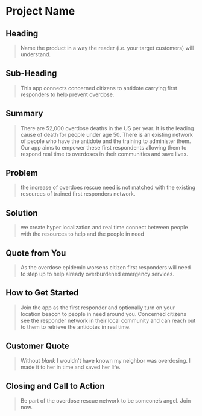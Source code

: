 # Project Name #

<!-- 
> This material was originally posted [here](http://www.quora.com/What-is-Amazons-approach-to-product-development-and-product-management). It is reproduced here for posterities sake.

There is an approach called "working backwards" that is widely used at Amazon. They work backwards from the customer, rather than starting with an idea for a product and trying to bolt customers onto it. While working backwards can be applied to any specific product decision, using this approach is especially important when developing new products or features.

For new initiatives a product manager typically starts by writing an internal press release announcing the finished product. The target audience for the press release is the new/updated product's customers, which can be retail customers or internal users of a tool or technology. Internal press releases are centered around the customer problem, how current solutions (internal or external) fail, and how the new product will blow away existing solutions.

If the benefits listed don't sound very interesting or exciting to customers, then perhaps they're not (and shouldn't be built). Instead, the product manager should keep iterating on the press release until they've come up with benefits that actually sound like benefits. Iterating on a press release is a lot less expensive than iterating on the product itself (and quicker!).

If the press release is more than a page and a half, it is probably too long. Keep it simple. 3-4 sentences for most paragraphs. Cut out the fat. Don't make it into a spec. You can accompany the press release with a FAQ that answers all of the other business or execution questions so the press release can stay focused on what the customer gets. My rule of thumb is that if the press release is hard to write, then the product is probably going to suck. Keep working at it until the outline for each paragraph flows. 

Oh, and I also like to write press-releases in what I call "Oprah-speak" for mainstream consumer products. Imagine you're sitting on Oprah's couch and have just explained the product to her, and then you listen as she explains it to her audience. That's "Oprah-speak", not "Geek-speak".

Once the project moves into development, the press release can be used as a touchstone; a guiding light. The product team can ask themselves, "Are we building what is in the press release?" If they find they're spending time building things that aren't in the press release (overbuilding), they need to ask themselves why. This keeps product development focused on achieving the customer benefits and not building extraneous stuff that takes longer to build, takes resources to maintain, and doesn't provide real customer benefit (at least not enough to warrant inclusion in the press release).
 -->
 
## Heading ##
  > Name the product in a way the reader (i.e. your target customers) will understand.

## Sub-Heading ##
  > This app connects concerned citizens to antidote carrying first responders to help prevent overdose.

## Summary ##
  > There are 52,000 overdose deaths in the US per year. It is the leading cause of death for people under age 50. There is an existing network of people who have the antidote and the training to administer them. Our app aims to empower these first respondents allowing them to respond real time to overdoses in their communities and save lives.

## Problem ##
  > the increase of overdoes rescue need is not matched with the existing resources of trained first responders network.

## Solution ##
  > we create hyper localization and real time connect between people with the resources to help and the people in need

## Quote from You ##
  > As the overdose epidemic worsens citizen first responders will need to step up to help already overburdened emergency services.

## How to Get Started ##
  >  Join the app as the first responder and optionally turn on your location beacon to people in need around you. Concerned citizens see the responder network in their local community and can reach out to them to retrieve the antidotes in real time.

## Customer Quote ##
  > Without _blank_ I wouldn't have known my neighbor was overdosing. I made it to her in time and saved her life.

## Closing and Call to Action ##
  > Be part of the overdose rescue network to be someone’s angel. Join now.
